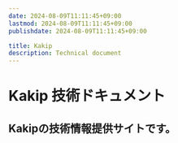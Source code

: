 ```yaml
---
date: 2024-08-09T11:11:45+09:00
lastmod: 2024-08-09T11:11:45+09:00
publishdate: 2024-08-09T11:11:45+09:00

title: Kakip
description: Technical document
---
```


# Kakip 技術ドキュメント

## Kakipの技術情報提供サイトです。
